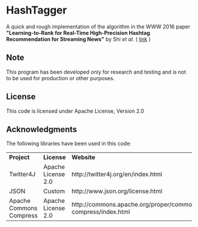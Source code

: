 # HashTagger

A quick and rough implementation of the algorithm in the WWW 2016 paper **"Learning-to-Rank for Real-Time High-Precision Hashtag Recommendation for Streaming News"** by Shi *et al*. ( [link](https://www.insight-centre.org/sites/default/files/publications/15.132_www2016_hashtagger_paper.pdf) )

## Note
This program has been developed only for research and testing and is not to be used for production or other purposes.

## License
This code is licensed under Apache License, Version 2.0

## Acknowledgments
The following libraries have been used in this code:

<table>
    <tr>
        <td><strong>Project</strong></td>
        <td><strong>License</strong></td>
        <td><strong>Website</strong></td>
    </tr>
    <tr>
        <td>Twitter4J</td>
        <td>Apache License 2.0</td>
        <td>http://twitter4j.org/en/index.html</td>
    </tr>
    <tr>
        <td>JSON</td>
        <td>Custom</td>
        <td>http://www.json.org/license.html</td>
    </tr>
        <tr>
        <td>Apache Commons Compress</td>
        <td>Apache License 2.0</td>
        <td>http://commons.apache.org/proper/commons-compress/index.html</td>
    </tr>
    

</table>